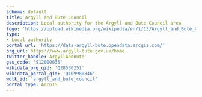 ```yaml
---
schema: default
title: Argyll and Bute Council
description: Local authority for the Argyll and Bute Council area 
logo: 'https://upload.wikimedia.org/wikipedia/en/1/13/Argyll_and_Bute_Council.svg'
type:
- Local authority
portal_url: 'https://data-argyll-bute.opendata.arcgis.com/'
org_url: https://www.argyll-bute.gov.uk/home
twitter_handle: ArgyllAndBute
gss_code: 'S12000035'
wikidata_org_qid: 'Q28530251'
wikidata_portal_qid: 'Q109980846'
wdtk_id: 'argyll_and_bute_council'
portal_type: ArcGIS
---
```

